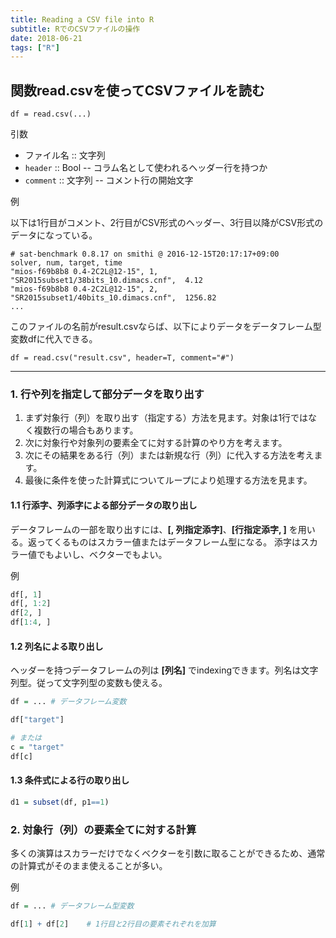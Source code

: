```yaml
---
title: Reading a CSV file into R
subtitle: RでのCSVファイルの操作
date: 2018-06-21
tags: ["R"]
---
```


## 関数read.csvを使ってCSVファイルを読む

```
df = read.csv(...)
```

引数

- ファイル名 :: 文字列
- `header` :: Bool -- コラム名として使われるヘッダー行を持つか
- `comment` :: 文字列 -- コメント行の開始文字

<!--more-->
例

以下は1行目がコメント、2行目がCSV形式のヘッダー、3行目以降がCSV形式のデータになっている。

```
# sat-benchmark 0.8.17 on smithi @ 2016-12-15T20:17:17+09:00
solver, num, target, time
"mios-f69b8b8 0.4-2C2L@12-15", 1, "SR2015subset1/38bits_10.dimacs.cnf",  4.12
"mios-f69b8b8 0.4-2C2L@12-15", 2, "SR2015subset1/40bits_10.dimacs.cnf",  1256.82
...
```

このファイルの名前がresult.csvならば、以下によりデータをデータフレーム型変数dfに代入できる。

```
df = read.csv("result.csv", header=T, comment="#")
```

---

### 1. 行や列を指定して部分データを取り出す

1. まず対象行（列）を取り出す（指定する）方法を見ます。対象は1行ではなく複数行の場合もあります。
1. 次に対象行や対象列の要素全てに対する計算のやり方を考えます。
1. 次にその結果をある行（列）または新規な行（列）に代入する方法を考えます。
1. 最後に条件を使った計算式についてループにより処理する方法を見ます。

#### 1.1 行添字、列添字による部分データの取り出し

データフレームの一部を取り出すには、**[, 列指定添字]**、**[行指定添字, ]** を用いる。返ってくるものはスカラー値またはデータフレーム型になる。
添字はスカラー値でもよいし、ベクターでもよい。

例

```R
df[, 1]
df[, 1:2]
df[2, ]
df[1:4, ]
```

#### 1.2 列名による取り出し

ヘッダーを持つデータフレームの列は **[列名]** でindexingできます。列名は文字列型。従って文字列型の変数も使える。

```R
df = ... # データフレーム変数

df["target"]

# または
c = "target"
df[c]
```

#### 1.3 条件式による行の取り出し

```R
d1 = subset(df, p1==1)
```

### 2. 対象行（列）の要素全てに対する計算

多くの演算はスカラーだけでなくベクターを引数に取ることができるため、通常の計算式がそのまま使えることが多い。

例

```R
df = ... # データフレーム型変数

df[1] + df[2]    # 1行目と2行目の要素それぞれを加算
```
